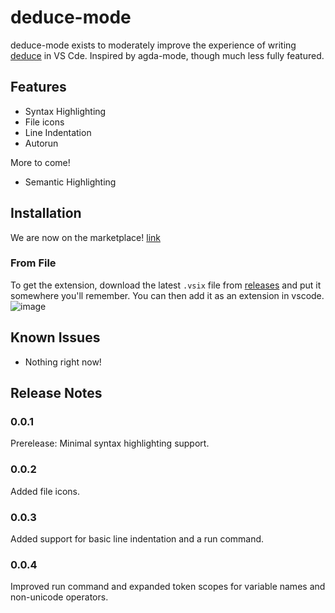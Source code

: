 # deduce-mode

deduce-mode exists to  moderately improve the experience of writing [deduce](https://github.com/jsiek/deduce/) in VS Cde. Inspired by agda-mode, though
much less fully featured.

## Features

- Syntax Highlighting
- File icons
- Line Indentation
- Autorun

More to come!
- Semantic Highlighting

## Installation
We are now on the marketplace! [link](https://marketplace.visualstudio.com/manage/publishers/calvinjosenhans/extensions/deduce-mode/hub?_a=acquisition)

### From File
To get the extension, download the latest `.vsix` file from [releases](https://github.com/HalflingHelper/deduce-mode/releases) 
and put it somewhere you'll remember. You can then add it as an extension in vscode.
![image](https://github.com/user-attachments/assets/7c840dbd-d781-4e3d-aa91-6606d4ff8bff)


<!-- ## Requirements -->


<!-- ## Extension Settings -->

<!-- Include if your extension adds any VS Code settings through the `contributes.configuration` extension point. -->
<!--  -->
<!-- For example: -->
<!--  -->
<!-- This extension contributes the following settings: -->
<!--  -->
<!-- * `myExtension.enable`: Enable/disable this extension. -->
<!-- * `myExtension.thing`: Set to `blah` to do something. -->

## Known Issues
- Nothing right now!

## Release Notes

### 0.0.1
Prerelease: Minimal syntax highlighting support.

### 0.0.2
Added file icons.

### 0.0.3
Added support for basic line indentation and a run command.

### 0.0.4
Improved run command and expanded token scopes for variable names and non-unicode operators.

